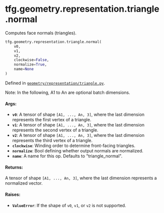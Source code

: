 <div itemscope itemtype="http://developers.google.com/ReferenceObject">
<meta itemprop="name" content="tfg.geometry.representation.triangle.normal" />
<meta itemprop="path" content="Stable" />
</div>

# tfg.geometry.representation.triangle.normal

Computes face normals (triangles).

``` python
tfg.geometry.representation.triangle.normal(
    v0,
    v1,
    v2,
    clockwise=False,
    normalize=True,
    name=None
)
```



Defined in [`geometry/representation/triangle.py`](https://cs.corp.google.com/#piper///depot/google3/third_party/py/tensorflow_graphics/geometry/representation/triangle.py).

<!-- Placeholder for "Used in" -->

Note:
  In the following, A1 to An are optional batch dimensions.

#### Args:

* <b>`v0`</b>: A tensor of shape `[A1, ..., An, 3]`, where the last dimension
    represents the first vertex of a triangle.
* <b>`v1`</b>: A tensor of shape `[A1, ..., An, 3]`, where the last dimension
    represents the second vertex of a triangle.
* <b>`v2`</b>: A tensor of shape `[A1, ..., An, 3]`, where the last dimension
    represents the third vertex of a triangle.
* <b>`clockwise`</b>: Winding order to determine front-facing triangles.
* <b>`normalize`</b>: Bool defining whether output normals are normalized.
* <b>`name`</b>: A name for this op. Defaults to "triangle_normal".


#### Returns:

A tensor of shape `[A1, ..., An, 3]`, where the last dimension represents
  a normalized vector.


#### Raises:

* <b>`ValueError`</b>: If the shape of `v0`, `v1`, or `v2` is not supported.